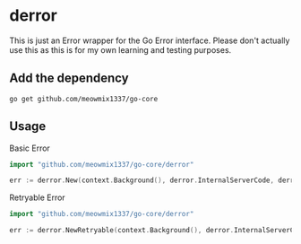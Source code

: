 # derror
This is just an Error wrapper for the Go Error interface. Please don't actually use this as this is for my own learning and testing purposes.

## Add the dependency
```
go get github.com/meowmix1337/go-core
```

## Usage
Basic Error
```go
import "github.com/meowmix1337/go-core/derror"

err := derror.New(context.Background(), derror.InternalServerCode, derror.InternalType, "failed to do something", errors.New("some error"))
```

Retryable Error
```go
import "github.com/meowmix1337/go-core/derror"

err := derror.NewRetryable(context.Background(), derror.InternalServerCode, derror.InternalType, "failed to do something", errors.New("some error"))
```